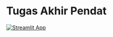 # Tugas Akhir Pendat
[![Streamlit App](https://static.streamlit.io/badges/streamlit_badge_black_white.svg)](https://aliefakbarhandsomebanget.streamlit.app/)
